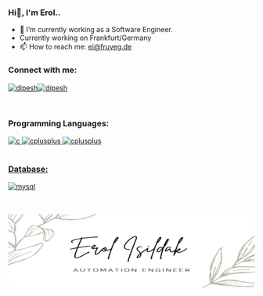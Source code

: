 ### Hi👋, I'm Erol..

- 🔭 I’m currently working as a Software Engineer.
- Currently working on Frankfurt/Germany
- 📫 How to reach me: ei@fruveg.de


<h3 align="left">Connect with me:</h3>
<p align="left">
<a href="https://www.linkedin.com/in/erol-isildak-softwaretester/" target="blank"><img align="center" src="https://cdn.jsdelivr.net/npm/simple-icons@3.0.1/icons/linkedin.svg" alt="dipesh" height="30" width="40" /></a><a href="https://medium.com/@erolisildakk" target="blank"><img align="center" src="https://play-lh.googleusercontent.com/hB9t3Z-mi284_49HA3nAuhO-W5Cyhje7r2P9McdgORoVCd-0SV54c12NMQWLHnqALw" alt="dipesh" height="30" width="40" /></a>
</p>
<br/>

<h3 align="left">Programming Languages:</h3>
<p align="left"> <a href="https://www.selenium.dev/" target="_blank"> <img src="https://www.selenium.dev/images/selenium_4_logo.png" alt="c" width="80" height="40"/> </a> <a href="https://www.digitalocean.com/community/tutorials/core-java-tutorial" target="_blank"> <img src="https://sp-ao.shortpixel.ai/client/q_glossy,ret_img,w_730/https://online.crbtech.in/wp-content/uploads/2019/03/Core-Java-Pro.jpg" alt="cplusplus" width="40" height="40"/> </a><a href="https://cucumber.io/" target="_blank"> <img src="https://autobotzit.com/wp-content/uploads/2019/06/0_6T0D8OjInvZhyHDE.png" alt="cplusplus" width="80" height="40"/> 
<br/>
<br/>
<h3 align="left">Database:</h3>
<a href="https://www.postgresql.org/" target="_blank"> <img src="https://www.postgresql.org/media/img/about/press/elephant.png" alt="mysql" width="40" height="40"/> </a>
<br/>
  <br/>
  <br/>

  <a href="" target="_blank"> <img src="https://github.com/erolisldk/erolisldk/blob/main/Erol%20Isildak.png?raw=true" alt="mysql" width="600" height="150"/> </a>

